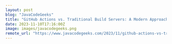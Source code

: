 ```yaml
---
layout: post
blog: "JavaCodeGeeks"
title: "GitHub Actions vs. Traditional Build Servers: A Modern Approach to Continuous Integration and Deployment"
date: 2023-11-10T17:16:00Z
image: images/javacodegeeks.png
remote_url: "https://www.javacodegeeks.com/2023/11/github-actions-vs-traditional-build-servers-a-modern-approach-to-continuous-integration-and-deployment.html"
---
```

